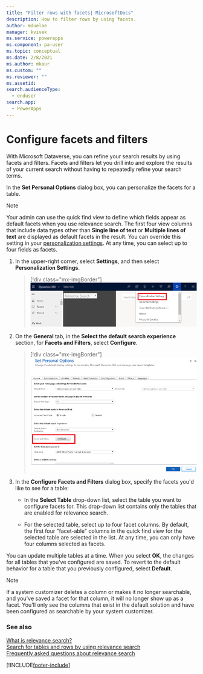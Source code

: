 ```yaml
---
title: "Filter rows with facets| MicrosoftDocs"
description: How to filter rows by using facets.
author: mduelae
manager: kvivek
ms.service: powerapps
ms.component: pa-user
ms.topic: conceptual
ms.date: 2/8/2021
ms.author: mkaur
ms.custom: ""
ms.reviewer: ""
ms.assetid: 
search.audienceType: 
  - enduser
search.app: 
  - PowerApps
---
```


# Configure facets and filters

With Microsoft Dataverse, you can refine your search results by using facets and filters. Facets and filters let you drill into and explore the results of your current search without having to repeatedly refine your search terms.

In the **Set Personal Options** dialog box, you can personalize the facets for a table.

> [!NOTE]
> Your admin can use the quick find view to define which fields appear as default facets when you use relevance search. The first four view columns that include data types other than **Single line of text** or **Multiple lines of text** are displayed as default facets in the result. You can override this setting in your [personalization settings](set-personal-options.md#to-set-personal-options). At any time, you can select up to four fields as facets.
  
1. In the upper-right corner, select **Settings**, and then select **Personalization Settings**.  
  
   > [!div class="mx-imgBorder"]
   > ![Personalization settings](media/personalization-settings.png "Personalization settings")
  
2. On the **General** tab, in the **Select the default search experience** section, for **Facets and Filters**, select **Configure**.  

   > [!div class="mx-imgBorder"]
   > ![Configure facets and filters](media/configure-facets-filters.png "Configure facets and filters")  
  
3. In the **Configure Facets and Filters** dialog box, specify the facets you'd like to see for a table: 
  
   - In the **Select Table** drop-down list, select the table you want to configure facets for. This drop-down list contains only the tables that are enabled for relevance search.  
  
   - For the selected table, select up to four facet columns. By default, the first four "facet-able" columns in the quick find view for the selected table are selected in the list. At any time, you can only have four columns selected as facets.  
  
You can update multiple tables at a time. When you select **OK**, the changes for all tables that you've configured are saved. To revert to the default behavior for a table that you previously configured, select **Default**.  
  
> [!NOTE]
> If a system customizer deletes a column or makes it no longer searchable, and you've saved a facet for that column, it will no longer show up as a facet. You'll only see the columns that exist in the default solution and have been configured as searchable by your system customizer.

### See also


[What is relevance search?](relevance-search-benefits.md)<br/>
[Search for tables and rows by using relevance search](relevance-search.md)<br/>
[Frequently asked questions about relevance search](relevance-faq.md)

[!INCLUDE[footer-include](../includes/footer-banner.md)]

